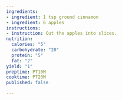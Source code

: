 ```yaml
---
ingredients:
- ingredient: 1 tsp ground cinnamon
- ingredient: 6 apples
instructions:
- instruction: Cut the apples into slices.
nutrition:
  calories: "5"
  carbohydrate: "20"
  protein: "5"
  fat: "2"
yield: "1"
preptime: PT10M
cooktime: PT20M
published: false

---
```

